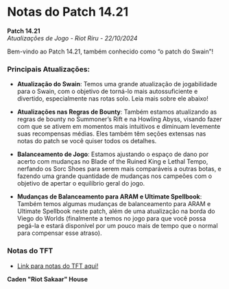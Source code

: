 # Notas do Patch 14.21

**Patch 14.21**  
*Atualizações de Jogo - Riot Riru - 22/10/2024*

Bem-vindo ao Patch 14.21, também conhecido como “o patch do Swain”!

### Principais Atualizações:
- **Atualização do Swain**: Temos uma grande atualização de jogabilidade para o Swain, com o objetivo de torná-lo mais autossuficiente e divertido, especialmente nas rotas solo. Leia mais sobre ele abaixo!

- **Atualizações nas Regras de Bounty**: Também estamos atualizando as regras de bounty no Summoner’s Rift e na Howling Abyss, visando fazer com que se ativem em momentos mais intuitivos e diminuam levemente suas recompensas médias. Eles também têm seções extensas nas notas do patch se você quiser todos os detalhes.

- **Balanceamento de Jogo**: Estamos ajustando o espaço de dano por acerto com mudanças no Blade of the Ruined King e Lethal Tempo, nerfando os Sorc Shoes para serem mais comparáveis a outras botas, e fazendo uma grande quantidade de mudanças nos campeões com o objetivo de apertar o equilíbrio geral do jogo.

- **Mudanças de Balanceamento para ARAM e Ultimate Spellbook**: Também temos algumas mudanças de balanceamento para ARAM e Ultimate Spellbook neste patch, além de uma atualização na borda do Viego do Worlds (finalmente a temos no jogo para que você possa pegá-la e estará disponível por um pouco mais de tempo que o normal para compensar esse atraso).

### Notas do TFT
* [Link para notas do TFT aqui!](#)

**Caden "Riot Sakaar" House**
